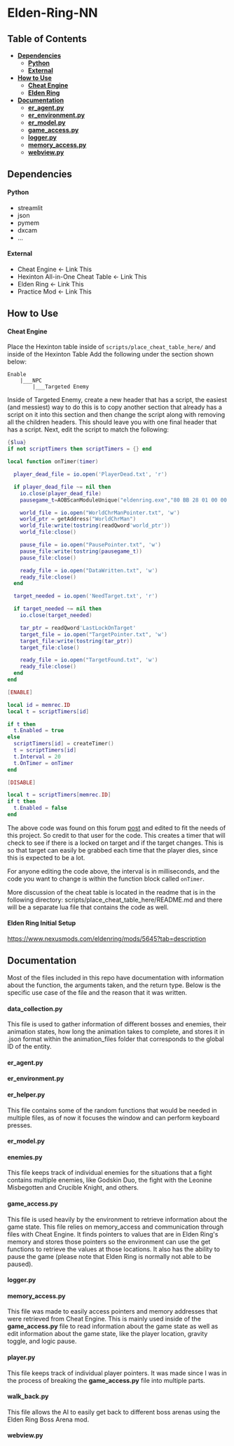 # Elden-Ring-NN

## Table of Contents

-   [**Dependencies**](#dependencies)
    -   [**Python**](#python)
    -   [**External**](#external)
-   [**How to Use**](#how-to-use)
    -   [**Cheat Engine**](#cheat-engine)
    -   [**Elden Ring**](#elden-ring-initial-setup)
-   [**Documentation**](#documentation)
    -   [**er_agent.py**](#er_agentpy)
    -   [**er_environment.py**](#er_environmentpy)
    -   [**er_model.py**](#er_modelpy)
    -   [**game_access.py**](#game_accesspy)
    -   [**logger.py**](#loggerpy)
    -   [**memory_access.py**](#memory_accesspy)
    -   [**webview.py**](#webviewpy)

## Dependencies

#### Python

-   streamlit
-   json
-   pymem
-   dxcam
-   ...

#### External

-   Cheat Engine <- Link This
-   Hexinton All-in-One Cheat Table <- Link This
-   Elden Ring <- Link This
-   Practice Mod <- Link This

## How to Use

#### Cheat Engine

Place the Hexinton table inside of `scripts/place_cheat_table_here/` and inside of the Hexinton Table Add the following under the section shown below:

```
Enable
    |___NPC
        |___Targeted Enemy
```

Inside of Targeted Enemy, create a new header that has a script, the easiest (and messiest) way to do this is to copy another section that already has a script on it into this section and then change the script along with removing all the children headers. This should leave you with one final header that has a script. Next, edit the script to match the following:

```lua
{$lua}
if not scriptTimers then scriptTimers = {} end

local function onTimer(timer)

  player_dead_file = io.open('PlayerDead.txt', 'r')

  if player_dead_file ~= nil then
    io.close(player_dead_file)
    pausegame_t=AOBScanModuleUnique("eldenring.exe","80 BB 28 01 00 00 00 0F 84","+X")

    world_file = io.open("WorldChrManPointer.txt", 'w')
    world_ptr = getAddress("WorldChrMan")
    world_file:write(tostring(readQword'world_ptr'))
    world_file:close()

    pause_file = io.open("PausePointer.txt", 'w')
    pause_file:write(tostring(pausegame_t))
    pause_file:close()

    ready_file = io.open("DataWritten.txt", 'w')
    ready_file:close()
  end

  target_needed = io.open('NeedTarget.txt', 'r')

  if target_needed ~= nil then
    io.close(target_needed)

    tar_ptr = readQword'LastLockOnTarget'
    target_file = io.open("TargetPointer.txt", 'w')
    target_file:write(tostring(tar_ptr))
    target_file:close()

    ready_file = io.open("TargetFound.txt", 'w')
    ready_file:close()
  end
end

[ENABLE]

local id = memrec.ID
local t = scriptTimers[id]

if t then
  t.Enabled = true
else
  scriptTimers[id] = createTimer()
  t = scriptTimers[id]
  t.Interval = 20
  t.OnTimer = onTimer
end

[DISABLE]

local t = scriptTimers[memrec.ID]
if t then
  t.Enabled = false
end
```

The above code was found on this forum [post](https://www.cheatengine.org/forum/viewtopic.php?t=618933&sid=ea8d85619a9513450cc63fbe2f1a3443) and edited to fit the needs of this project. So credit to that user for the code. This creates a timer that will check to see if there is a locked on target and if the target changes. This is so that target can easily be grabbed each time that the player dies, since this is expected to be a lot.

For anyone editing the code above, the interval is in milliseconds, and the code you want to change is within the function block called `onTimer`.

More discussion of the cheat table is located in the readme that is in the following directory: scripts/place_cheat_table_here/README.md and there will be a separate lua file that contains the code as well.

#### Elden Ring Initial Setup

https://www.nexusmods.com/eldenring/mods/5645?tab=description

## Documentation

Most of the files included in this repo have documentation with information about the function, the arguments taken, and the return type. Below is the specific use case of the file and the reason that it was written.

#### data_collection.py

This file is used to gather information of different bosses and enemies, their animation states, how long the animation takes to complete, and stores it in .json format within the animation_files folder that corresponds to the global ID of the entity.

#### er_agent.py

#### er_environment.py

#### er_helper.py

This file contains some of the random functions that would be needed in multiple files, as of now it focuses the window and can perform keyboard presses.

#### er_model.py

#### enemies.py

This file keeps track of individual enemies for the situations that a fight contains multiple enemies, like Godskin Duo, the fight with the Leonine Misbegotten and Crucible Knight, and others.

#### game_access.py

This file is used heavily by the environment to retrieve information about the game state. This file relies on memory_access and communication through files with Cheat Engine. It finds pointers to values that are in Elden Ring's memory and stores those pointers so the environment can use the get functions to retrieve the values at those locations. It also has the ability to pause the game (please note that Elden Ring is normally not able to be paused).

#### logger.py

#### memory_access.py

This file was made to easily access pointers and memory addresses that were retrieved from Cheat Engine. This is mainly used inside of the **game_access.py** file to read information about the game state as well as edit information about the game state, like the player location, gravity toggle, and logic pause.

#### player.py

This file keeps track of individual player pointers. It was made since I was in the process of breaking the **game_access.py** file into multiple parts.

#### walk_back.py

This file allows the AI to easily get back to different boss arenas using the Elden Ring Boss Arena mod.

#### webview.py
